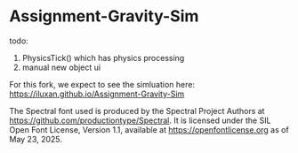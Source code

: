 # Assignment-Gravity-Sim

todo:
  1. PhysicsTick() which has physics processing
  2. manual new object ui

For this fork, we expect to see the simluation here:
https://iluxan.github.io/Assignment-Gravity-Sim




The Spectral font used is produced by the Spectral Project Authors at https://github.com/productiontype/Spectral. It is licensed under the SIL Open Font License, Version 1.1, available  at https://openfontlicense.org as of May 23, 2025.
